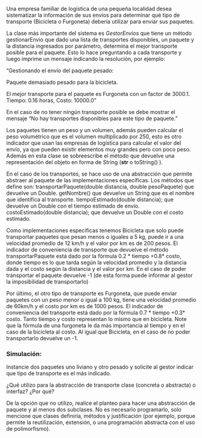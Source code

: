 Una empresa familiar de logística de una pequeña localidad desea sistematizar la información de sus envíos para determinar qué tipo de transporte (Bicicleta o Furgoneta) debería utilizar para enviar sus paquetes.

La clase más importante del sistema es *GestorEnvios* que tiene un método gestionarEnvio que dado una lista de transportes disponibles, un paquete y la distancia ingresados por parámetro, determina el mejor transporte posible para el paquete. Esto lo hace preguntando a cada transporte y luego imprime un mensaje indicando la resolución, por ejemplo:

“Gestionando el envío del paquete pesado:

Paquete demasiado pesado para la bicicleta.

El mejor transporte para el paquete es Furgoneta con un factor de 3000.1. Tiempo: 0.16 horas, Costo: 10000.0”

En el caso de no tener ningún transporte posible se debe mostrar el mensaje “No hay transportes disponibles para este tipo de paquete.”

Los paquetes tienen un peso y un volumen, además pueden calcular el peso volumétrico que es el volumen multiplicado por 250, esto es otro indicador que usan las empresas de logística para calcular el valor del envío, ya que pueden existir elementos muy grandes pero con poco peso. Además en esta clase se sobreescribe el método que devuelve una representación del objeto en forma de String (__str__ o toString() ).

En el caso de los transportes, se hace uso de una abstracción que permite abstraer al paquete de las implementaciones específicas. Los métodos que define son: 
   transportarPaquete(double distancia, double pesoPaquete) que devuelve un Double.
    getNombre() que devuelve un String que es el nombre que identifica al transporte.
    tiempoEstimado(double distancia); que devuelve un Double con el tiempo estimado de envío.
    costoEstimado(double distancia); que devuelve un Double con el costo estimado. 

Como implementaciones específicas tenemos Bicicleta que solo puede transportar paquetes que pesan menos o iguales a 5 kg, puede ir a una velocidad promedio de 12 km/h y el valor por km es de 200 pesos. El indicador de conveniencia de transporte que devuelve el método transportarPaquete está dado por la fórmula 0.2 * tiempo +0.8* costo, donde tiempo es lo que tarda según la velocidad promedio y la distancia dada y el costo según la distancia y el valor por km. En el caso de poder transportar el paquete devuelve -1 (de esta forma puede informar al gestor la imposibilidad de transportarlo)

Por último, el otro tipo de transporte es Furgoneta, que puede enviar paquetes con un peso menor o igual a 100 kg, tiene una velocidad promedio de 60km/h y el costo por km es de 1000 pesos. El indicador de conveniencia del transporte está dado por la fórmula 0.7 * tiempo +0.3* costo. Tanto tiempo y costo representan lo mismo que en bicicleta. Note que la fórmula de una furgoneta le da más importancia al tiempo y en el caso de la bicicleta al costo. Al igual que Bicicleta, en el caso de no poder transportarlo devuelve un -1.

### Simulación: 
Instancie dos paquetes uno liviano y otro pesado y solicite al gestor indicar que tipo de transporte es el más indicado. 

¿Qué utilizo para la abstracción de transporte clase (concreta o abstracta) o interfaz? ¿Por qué?

De la opción que no utilizo, realice el planteo para hacer una abstracción de paquete y al menos dos subclases. No es necesario programarlo, solo mencione que clases definiría, métodos y justificación (por ejemplo, porque permite la reutilización, extensión, o una programación abstracta con el uso de polimorfismo).
